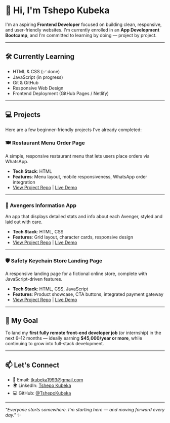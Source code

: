 # 👋 Hi, I'm Tshepo Kubeka

I'm an aspiring **Frontend Developer** focused on building clean, responsive, and user-friendly websites. I'm currently enrolled in an **App Development Bootcamp**, and I'm committed to learning by doing — project by project.

---

## 🛠️ Currently Learning

- HTML & CSS (✅ done)
- JavaScript (in progress)
- Git & GitHub
- Responsive Web Design
- Frontend Deployment (GitHub Pages / Netlify)

---

## 💻 Projects

Here are a few beginner-friendly projects I’ve already completed:

### 🍽️ Restaurant Menu Order Page
A simple, responsive restaurant menu that lets users place orders via WhatsApp.

- **Tech Stack**: HTML
- **Features**: Menu layout, mobile responsiveness, WhatsApp order integration
- [View Project Repo](https://github.com/TshepoKubeka/Restaurant-Menu) | [Live Demo](https://leafy-donut-18c866.netlify.app)

---

### 🦸 Avengers Information App
An app that displays detailed stats and info about each Avenger, styled and laid out with care.

- **Tech Stack**: HTML, CSS
- **Features**: Grid layout, character cards, responsive design
- [View Project Repo](https://github.com/TshepoKubeka/avengers-app) | [Live Demo](#)

---

### 🛡️ Safety Keychain Store Landing Page
A responsive landing page for a fictional online store, complete with JavaScript-driven features.

- **Tech Stack**: HTML, CSS, JavaScript
- **Features**: Product showcase, CTA buttons, integrated payment gateway
- [View Project Repo](#) | [Live Demo](#)

---

## 🎯 My Goal

To land my **first fully remote front-end developer job** (or internship) in the next 6–12 months — ideally earning **$45,000/year or more**, while continuing to grow into full-stack development.

---

## 📫 Let's Connect

- 📧 Email: tkubeka1993@gmail.com
- 🌍 LinkedIn: [Tshepo Kubeka](https://www.linkedin.com/in/tshepo-kubeka)
- 💻 GitHub: [@TshepoKubeka](https://github.com/TshepoKubeka)

---

_"Everyone starts somewhere. I'm starting here — and moving forward every day."_ ✨
